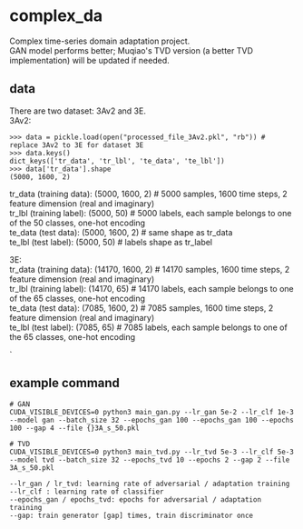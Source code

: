 # complex_da

Complex time-series domain adaptation project.  
GAN model performs better; Muqiao's TVD version (a better TVD implementation) will be updated if needed.
## data

There are two dataset: 3Av2 and 3E.  
3Av2:
```
>>> data = pickle.load(open("processed_file_3Av2.pkl", "rb")) # replace 3Av2 to 3E for dataset 3E
>>> data.keys()
dict_keys(['tr_data', 'tr_lbl', 'te_data', 'te_lbl'])
>>> data['tr_data'].shape
(5000, 1600, 2)
```
tr_data (training data): (5000, 1600, 2) # 5000 samples, 1600 time steps, 2 feature dimension (real and imaginary)  
tr_lbl  (training label): (5000, 50) # 5000 labels, each sample belongs to one of the 50 classes, one-hot encoding  
te_data (test     data): (5000, 1600, 2) # same shape as tr_data  
te_lbl  (test     label): (5000, 50) # labels shape as tr_label  

3E:  
tr_data (training data): (14170, 1600, 2) # 14170 samples, 1600 time steps, 2 feature dimension (real and imaginary)  
tr_lbl  (training label): (14170, 65) # 14170 labels, each sample belongs to one of the 65 classes, one-hot encoding  
te_data (test     data): (7085, 1600, 2) # 7085 samples, 1600 time steps, 2 feature dimension (real and imaginary)  
te_lbl  (test     label): (7085, 65) # 7085 labels, each sample belongs to one of the 65 classes, one-hot encoding  


`
## example command
```
# GAN
CUDA_VISIBLE_DEVICES=0 python3 main_gan.py --lr_gan 5e-2 --lr_clf 1e-3 --model gan --batch_size 32 --epochs_gan 100 --epochs_gan 100 --epochs 100 --gap 4 --file {}3A_s_50.pkl

# TVD
CUDA_VISIBLE_DEVICES=0 python3 main_tvd.py --lr_tvd 5e-3 --lr_clf 5e-3 --model tvd --batch_size 32 --epochs_tvd 10 --epochs 2 --gap 2 --file 3A_s_50.pkl

--lr_gan / lr_tvd: learning rate of adversarial / adaptation training
--lr_clf : learning rate of classifier
--epochs_gan / epochs_tvd: epochs for adversarial / adaptation training
--gap: train generator [gap] times, train discriminator once

```
